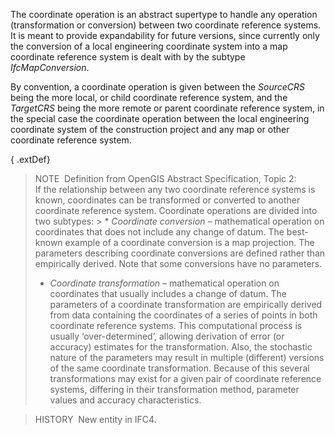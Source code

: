 The coordinate operation is an abstract supertype to handle any operation (transformation or conversion) between two coordinate reference systems. It is meant to provide expandability for future versions, since currently only the conversion of a local engineering coordinate system into a map coordinate reference system is dealt with by the subtype _IfcMapConversion_.

By convention, a coordinate operation is given between the _SourceCRS_ being the more local, or child coordinate reference system, and the _TargetCRS_ being the more remote or parent coordinate reference system, in the special case the coordinate operation between the local engineering coordinate system of the construction project and any map or other coordinate reference system.

{ .extDef}
> NOTE&nbsp; Definition from OpenGIS Abstract Specification, Topic 2:  
> If the relationship between any two coordinate reference systems is known, coordinates can be transformed or converted to another coordinate reference system. Coordinate operations are divided into two subtypes: > * _Coordinate conversion_ &ndash; mathematical operation on coordinates that does not include any change of datum. The best-known example of a coordinate conversion is a map projection. The parameters describing coordinate conversions are defined rather than empirically derived. Note that some conversions have no parameters.
> * _Coordinate transformation_ &ndash; mathematical operation on coordinates that usually includes a change of datum. The parameters of a coordinate transformation are empirically derived from data containing the coordinates of a series of points in both coordinate reference systems. This computational process is usually &lsquo;over-determined&rsquo;, allowing derivation of error (or accuracy) estimates for the transformation. Also, the stochastic nature of the parameters may result in multiple (different) versions of the same coordinate transformation. Because of this several transformations may exist for a given pair of coordinate reference systems, differing in their transformation method, parameter values and accuracy characteristics.

> HISTORY&nbsp; New entity in IFC4.